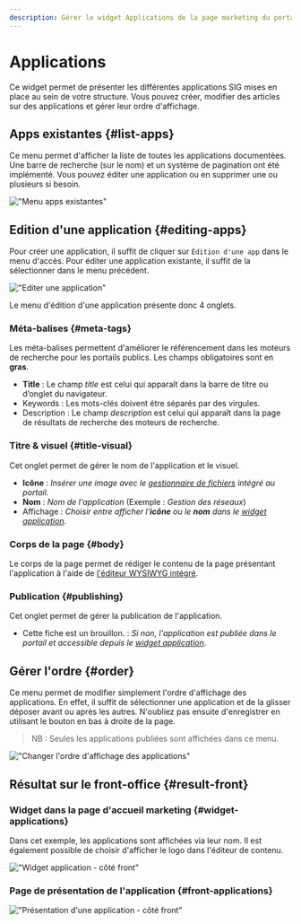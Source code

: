 ```yaml
---
description: Gérer le widget Applications de la page marketing du portail Isogeo
---
```

# Applications

Ce widget permet de présenter les différentes applications SIG mises en place au sein de votre structure. Vous pouvez créer, modifier des articles sur des applications et gérer leur ordre d'affichage.

## Apps existantes {#list-apps}

Ce menu permet d'afficher la liste de toutes les applications documentées. Une barre de recherche (sur le nom) et un système de pagination ont été implémenté. Vous pouvez éditer une application ou en supprimer une ou plusieurs si besoin. 

!["Menu apps existantes"](/assets/back_list_application.png)

## Edition d'une application {#editing-apps}

Pour créer une application, il suffit de cliquer sur `Édition d'une app` dans le menu d'accès. Pour éditer une application existante, il suffit de la sélectionner dans le menu précédent.

!["Editer une application"](/assets/back_edit_application.png)

Le menu d'édition d'une application présente donc 4 onglets.

### Méta-balises {#meta-tags}

Les méta-balises permettent d'améliorer le référencement dans les moteurs de recherche pour les portails publics. Les champs obligatoires sont en **gras**.

* **Title** : Le champ *title* est celui qui apparaît dans la barre de titre ou d’onglet du navigateur.
* Keywords : Les mots-clés doivent étre séparés par des virgules.
* Description : Le champ *description* est celui qui apparaît dans la page de résultats de recherche des moteurs de recherche.

### Titre & visuel {#title-visual}

Cet onglet permet de gérer le nom de l'application et le visuel.

* **Icône** : *Insérer une image avec le [gestionnaire de fichiers](/medias/filesmanager.md) intégré au portail.*
* **Nom** : *Nom de l'application* (Exemple : *Gestion des réseaux*)
* Affichage : *Choisir entre afficher l'**icône** ou le **nom** dans le [widget application](#widget-applications)*.

### Corps de la page {#body}

Le corps de la page permet de rédiger le contenu de la page présentant l'application à l'aide de [l'éditeur WYSIWYG intégré](/appendices/editorwysiwyg.md).

### Publication {#publishing}

Cet onglet permet de gérer la publication de l'application.

* Cette fiche est un brouillon. : *Si non, l'application est publiée dans le portail et accessible depuis le [widget application](#widget-applications)*.

## Gérer l'ordre {#order}

Ce menu permet de modifier simplement l'ordre d'affichage des applications.
En effet, il suffit de sélectionner une application et de la glisser déposer avant ou après les autres.
N'oubliez pas ensuite d'enregistrer en utilisant le bouton <i class="ti-save"></i> en bas à droite de la page.

> NB : Seules les applications publiées sont affichées dans ce menu.

!["Changer l'ordre d'affichage des applications"](/assets/back_order_application.png)

## Résultat sur le front-office {#result-front}

### Widget dans la page d'accueil marketing {#widget-applications}

Dans cet exemple, les applications sont affichées via leur nom. Il est également possible de choisir d'afficher le logo dans l'éditeur de contenu.

!["Widget application - côté front"](/assets/front_widget_application.png)

### Page de présentation de l'application {#front-applications}

!["Présentation d'une application - côté front"](/assets/front_application.png)